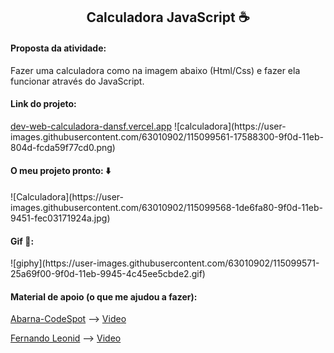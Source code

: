 <h2 style="text-align: center">
    Calculadora JavaScript ☕
</h2>

<h4>
    Proposta da atividade:
</h4>
<p>
     Fazer uma calculadora como na imagem abaixo (Html/Css) e fazer ela funcionar através do JavaScript.
</p>
<h4>Link do projeto:</h4><a href="dev-web-calculadora-dansf.vercel.app">dev-web-calculadora-dansf.vercel.app</a>
![calculadora](https://user-images.githubusercontent.com/63010902/115099561-17588300-9f0d-11eb-804d-fcda59f77cd0.png)



<h4>
    O meu projeto pronto: ⬇️
</h4>
![Calculadora](https://user-images.githubusercontent.com/63010902/115099568-1de6fa80-9f0d-11eb-9451-fec03171924a.jpg)

<h4>
    Gif 👾:
</h4>
![giphy](https://user-images.githubusercontent.com/63010902/115099571-25a69f00-9f0d-11eb-9945-4c45ee5cbde2.gif)


<h4>
    Material de apoio (o que me ajudou a fazer):
</h4>

<p>
    <p>
            <a href="https://github.com/abarna-codespot/A-simple-Calculator">Abarna-CodeSpot</a> -->
        <a href="https://www.youtube.com/watch?v=CI2GwL--ll8">Video</a>
</p>
<p>
    <a href="https://www.youtube.com/channel/UCUx9gTvh8siElre9J7rF18w">Fernando Leonid</a> -->
    <a href="https://www.youtube.com/watch?v=oRZQ5EZOrQk">Video</a>
</p>

